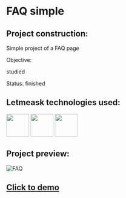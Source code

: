 <h1> FAQ simple </h1>

## Project construction:

Simple project of a FAQ page

Objective:

studied

Status: 
finished

## Letmeask technologies used:
<div>
  <img height="60em" src="https://cdn.jsdelivr.net/gh/devicons/devicon/icons/html5/html5-original-wordmark.svg" />
  <img height="60em" src="https://cdn.jsdelivr.net/gh/devicons/devicon/icons/css3/css3-original-wordmark.svg" />
  <img height="60em" src="https://cdn.jsdelivr.net/gh/devicons/devicon/icons/javascript/javascript-original.svg" />
</div>

## Project preview:
![FAQ](https://user-images.githubusercontent.com/65191024/164124070-b5681f8a-e51b-4cd0-985d-211e97d85c52.gif)

## <a href="https://thiagocod.github.io/faq-simple/">Click to demo</a>
